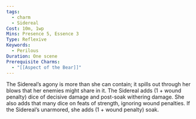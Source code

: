 ```yaml
---
tags:
  - charm
  - Sidereal
Cost: 10m, 1wp
Mins: Presence 5, Essence 3
Type: Reflexive
Keywords:
  - Perilous
Duration: One scene
Prerequisite Charms:
  - "[[Aspect of the Bear]]"
---
```

The Sidereal’s agony is more than she can contain; it spills out through her blows that her enemies might share in it. The Sidereal adds (1 + wound penalty) dice of decisive damage and post-soak withering damage. She also adds that many dice on feats of strength, ignoring wound penalties. If the Sidereal’s unarmored, she adds (1 + wound penalty) soak.